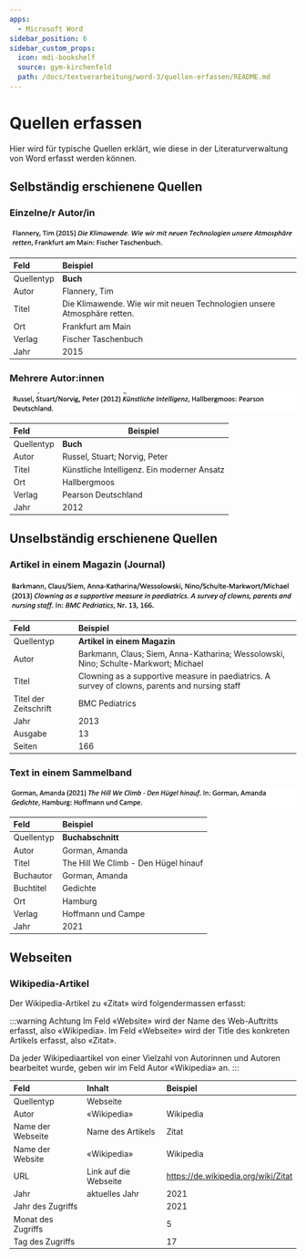 ```yaml
---
apps:
  - Microsoft Word
sidebar_position: 6
sidebar_custom_props:
  icon: mdi-bookshelf
  source: gym-kirchenfeld
  path: /docs/textverarbeitung/word-3/quellen-erfassen/README.md
---
```


# Quellen erfassen



Hier wird für typische Quellen erklärt, wie diese in der Literaturverwaltung von Word erfasst werden können.

## Selbständig erschienene Quellen

### Einzelne/r Autor/in

![](./flannery-2015.png)

| Feld       | Beispiel                                                                 |
| :--------- | :----------------------------------------------------------------------- |
| Quellentyp | **Buch**                                                                 |
| Autor      | Flannery, Tim                                                            |
| Titel      | Die Klimawende. Wie wir mit neuen Technologien unsere Atmosphäre retten. |
| Ort        | Frankfurt am Main                                                        |
| Verlag     | Fischer Taschenbuch                                                      |
| Jahr       | 2015                                                                     |


### Mehrere Autor:innen

![](./russel-2012.png)

| Feld       | Beispiel                                    |
| :--------- | ------------------------------------------- |
| Quellentyp | **Buch**                                    |
| Autor      | Russel, Stuart; Norvig, Peter               |
| Titel      | Künstliche Intelligenz. Ein moderner Ansatz |
| Ort        | Hallbergmoos                                |
| Verlag     | Pearson Deutschland                         |
| Jahr       | 2012                                        |

## Unselbständig erschienene Quellen

### Artikel in einem Magazin (Journal)

![](./barkmann-2013.png)

| Feld                  | Beispiel                                                                                       |
| :-------------------- | :--------------------------------------------------------------------------------------------- |
| Quellentyp            | **Artikel in einem Magazin**                                                                   |
| Autor                 | Barkmann, Claus; Siem, Anna-Katharina; Wessolowski, Nino; Schulte-Markwort; Michael            |
| Titel                 | Clowning as a supportive measure in paediatrics. A survey of clowns, parents and nursing staff |
| Titel der Zeitschrift | BMC Pediatrics                                                                                 |
| Jahr                  | 2013                                                                                           |
| Ausgabe               | 13                                                                                             |
| Seiten                | 166                                                                                            |


### Text in einem Sammelband

![](./gormann-2021.png)

| Feld       | Beispiel                             |
| :--------- | :----------------------------------- |
| Quellentyp | **Buchabschnitt**                    |
| Autor      | Gorman, Amanda                       |
| Titel      | The Hill We Climb - Den Hügel hinauf |
| Buchautor  | Gorman, Amanda                       |
| Buchtitel  | Gedichte                             |
| Ort        | Hamburg                              |
| Verlag     | Hoffmann und Campe                   |
| Jahr       | 2021                                 |

## Webseiten

### Wikipedia-Artikel

Der Wikipedia-Artikel zu «Zitat» wird folgendermassen erfasst:

:::warning Achtung
Im Feld «Website» wird der Name des Web-Auftritts erfasst, also «Wikipedia». Im Feld «Webseite» wird der Title des konkreten Artikels erfasst, also «Zitat».

Da jeder Wikipediaartikel von einer Vielzahl von Autorinnen und Autoren bearbeitet wurde, geben wir im Feld Autor «Wikipedia» an.
:::

| Feld               | Inhalt                | Beispiel                            |
| :----------------- | :-------------------- | :---------------------------------- |
| Quellentyp         | Webseite              |                                     |
| Autor              | «Wikipedia»           | Wikipedia                           |
| Name der Webseite  | Name des Artikels     | Zitat                               |
| Name der Website   | «Wikipedia»           | Wikipedia                           |
| URL                | Link auf die Webseite | https://de.wikipedia.org/wiki/Zitat |
| Jahr               | aktuelles Jahr        | 2021                                |
| Jahr des Zugriffs  |                       | 2021                                |
| Monat des Zugriffs |                       | 5                                   |
| Tag des Zugriffs   |                       | 17                                  |
